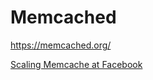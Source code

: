 # Memcached

https://memcached.org/

[Scaling Memcache at Facebook](https://www.micahlerner.com/2021/05/31/scaling-memcache-at-facebook.html)